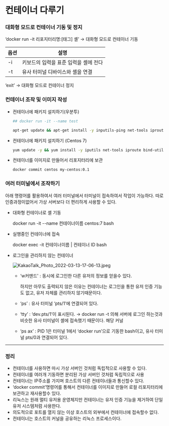 # 컨테이너 다루기

### 대화형 모드로 컨테이너 기동 및 정지

‘docker run -it 리포지터리명:[태그] 셸’ → 대화형 모드로 컨테이너 기동

| 옵션 | 설명 |
| --- | --- |
| -i | 키보드의 입력을 표준 입력을 셸에 전다 |
| -t | 유사 터미널 디바이스와 셸을 연결 |

‘exit’ → 대화형 모드로 컨테이너 정지

### 컨테이너 조작 및 이미지 작성

- 컨테이너에 패키지 설치하기(우분투)
    
    ```bash
    ## docker run -it --name test
    
    apt-get update && apt-get install -y inputils-ping net-tools iproute2 dnsutils curl
    ```
    
- 컨테이너에 패키지 설치하기 (Centos 7)
    
    ```bash
    yum update -y && yum install -y iputils net-tools iproute bind-utils
    ```
    
- 컨테이너를 이미지로 만들어서 리포지터리에 보관
    
    ```bash
    docker commit centos my-centos:0.1
    ```
    

### 여러 터미널에서 조작하기

아래 명령어를 활용하여서 여러 터미널에서 터미널이 접속하여서 작업이 가능하다. 따로 인증과정이없어서 가상 서버보다 더 편리하게 사용할 수 있다.

- 대화형 컨테이너로 셸 기동
    
    docker run -it  --name 컨테이너이름 centos:7 bash
    
- 실행중인 컨테이너에 접속
    
    docker exec -it 컨테이너이름 | 컨테이너 ID bash
    
- 로그인을 관리하지 않는 컨테이너
    
    ![KakaoTalk_Photo_2022-03-13-17-06-13.jpeg](%E1%84%8F%E1%85%A5%E1%86%AB%E1%84%90%E1%85%A6%E1%84%8B%E1%85%B5%E1%84%82%E1%85%A5%20%20481b2/KakaoTalk_Photo_2022-03-13-17-06-13.jpeg)
    
    - ‘w커맨드' : 동시에 로그인한 다른 유저의 정보를 얻을수 있다.
        
        하지만 아무도 출력되지 않은 이유는 컨테이너는 로그인을 통한 유저 인증 기능도 없고, 유저 자체를 관리하지 않기때문이다.
        
    - ‘ps’ : 유사 터미널 ‘pts/1’에 연결되어 있다.
    - ‘tty’ : ‘dev.pts/1’이 표시된다. → docker run -t 의해 서버에 로그인 하는것과 비슷한 유사 터미널이 셸에 접속했기 때문이다.
    해당 커널
    - ‘ps ax’ : PID 1은 터미널 1에서 ‘docker run’으로 기동한 bash이고, 유사 터미널 pts/0과 연결되어 있다.
    

---

### 정리

- 컨테이너를 사용하면 마시 가상 서버인 것처럼 독립적으로 사용할 수 있다.
- 컨테이너를 여러개 기동하면 분리된 가상 서버인 것처럼 독립적으로 사용
- 컨테이너는 IP주소를 가지며 호스트의 다른 컨테이너들과 통신할수 있다.
- ‘docker commit’명령어를 통해서 컨테이너를 이미지로 만들어 로컬 리포지터리에 보관하고 재사용할수 있다.
- 리눅스는 원래 멀티 유저용 운영체지만 컨테이너는 유저 인증 기능을 제거하여 단일 유저 시스템처럼 사용한다.
- 의도적으로 포트를 열지 않는 이상 호스트의 외부에서 컨테이너에 접속할수 없다.
- 컨테이너는 호스트의 커널을 공유하는 리눅스 프로세스이다.